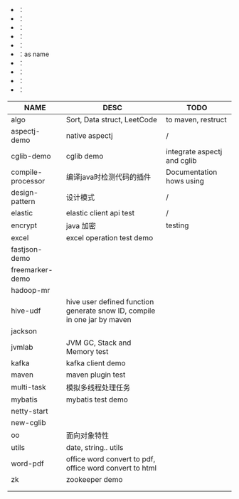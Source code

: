 

- ： 
- ：
- ：
- ：
- ：
- ：as name
- ：
- ：
- ：
- ：



| NAME              | DESC                                                         | TODO                        |
| ----------------- | ------------------------------------------------------------ | --------------------------- |
| algo              | Sort, Data struct, LeetCode                                  | to maven, restruct          |
| aspectj-demo      | native aspectj                                               | /                           |
| cglib-demo        | cglib demo                                                   | integrate aspectj and cglib |
| compile-processor | 编译java时检测代码的插件                                     | Documentation hows using    |
| design-pattern    | 设计模式                                                     | /                           |
| elastic           | elastic client api test                                      | /                           |
| encrypt           | java 加密                                                    | testing                     |
| excel             | excel operation test demo                                    |                             |
| fastjson-demo     |                                                              |                             |
| freemarker-demo   |                                                              |                             |
| hadoop-mr         |                                                              |                             |
| hive-udf          | hive user defined function generate snow ID, compile in one jar by maven |                             |
| jackson           |                                                              |                             |
| jvmlab            | JVM GC, Stack and Memory test                                |                             |
| kafka             | kafka client demo                                            |                             |
| maven             | maven plugin test                                            |                             |
| multi-task        | 模拟多线程处理任务                                           |                             |
| mybatis           | mybatis test demo                                            |                             |
| netty-start       |                                                              |                             |
| new-cglib         |                                                              |                             |
| oo                | 面向对象特性                                                 |                             |
| utils             | date, string.. utils                                         |                             |
| word-pdf          | office word convert to pdf, office word convert to html      |                             |
| zk                | zookeeper demo                                               |                             |
|                   |                                                              |                             |
|                   |                                                              |                             |

